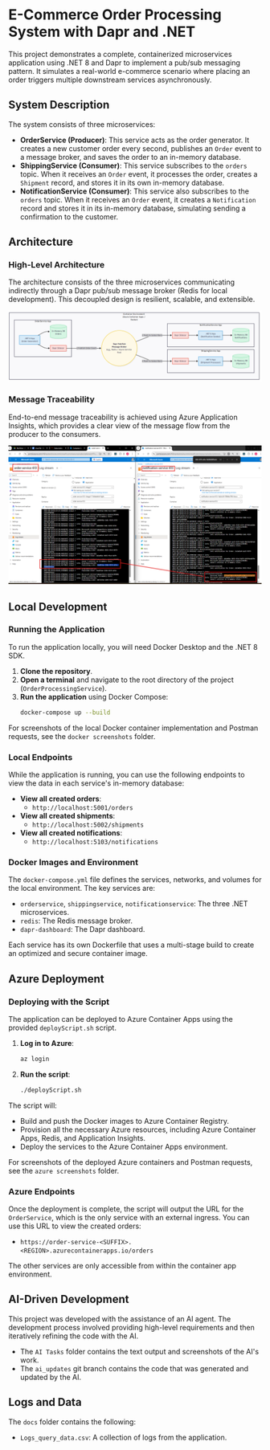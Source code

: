 # E-Commerce Order Processing System with Dapr and .NET

This project demonstrates a complete, containerized microservices application using .NET 8 and Dapr to implement a pub/sub messaging pattern. It simulates a real-world e-commerce scenario where placing an order triggers multiple downstream services asynchronously.

## System Description

The system consists of three microservices:

*   **OrderService (Producer)**: This service acts as the order generator. It creates a new customer order every second, publishes an `Order` event to a message broker, and saves the order to an in-memory database.
*   **ShippingService (Consumer)**: This service subscribes to the `orders` topic. When it receives an `Order` event, it processes the order, creates a `Shipment` record, and stores it in its own in-memory database.
*   **NotificationService (Consumer)**: This service also subscribes to the `orders` topic. When it receives an `Order` event, it creates a `Notification` record and stores it in its in-memory database, simulating sending a confirmation to the customer.

## Architecture

### High-Level Architecture

The architecture consists of the three microservices communicating indirectly through a Dapr pub/sub message broker (Redis for local development). This decoupled design is resilient, scalable, and extensible.

![High-Level Architecture](docs/highLevelArhitecture.png)

### Message Traceability

End-to-end message traceability is achieved using Azure Application Insights, which provides a clear view of the message flow from the producer to the consumers.

![Azure Message Traceability](docs/AzureMessageTraceability.png)

## Local Development

### Running the Application

To run the application locally, you will need Docker Desktop and the .NET 8 SDK.

1.  **Clone the repository**.
2.  **Open a terminal** and navigate to the root directory of the project (`OrderProcessingService`).
3.  **Run the application** using Docker Compose:
    ```sh
    docker-compose up --build
    ```

For screenshots of the local Docker container implementation and Postman requests, see the `docker screenshots` folder.

### Local Endpoints

While the application is running, you can use the following endpoints to view the data in each service's in-memory database:

*   **View all created orders**:
    *   `http://localhost:5001/orders`
*   **View all created shipments**:
    *   `http://localhost:5002/shipments`
*   **View all created notifications**:
    *   `http://localhost:5103/notifications`

### Docker Images and Environment

The `docker-compose.yml` file defines the services, networks, and volumes for the local environment. The key services are:

*   `orderservice`, `shippingservice`, `notificationservice`: The three .NET microservices.
*   `redis`: The Redis message broker.
*   `dapr-dashboard`: The Dapr dashboard.

Each service has its own Dockerfile that uses a multi-stage build to create an optimized and secure container image.

## Azure Deployment

### Deploying with the Script

The application can be deployed to Azure Container Apps using the provided `deployScript.sh` script.

1.  **Log in to Azure**:
    ```sh
    az login
    ```
2.  **Run the script**:
    ```sh
    ./deployScript.sh
    ```

The script will:
*   Build and push the Docker images to Azure Container Registry.
*   Provision all the necessary Azure resources, including Azure Container Apps, Redis, and Application Insights.
*   Deploy the services to the Azure Container Apps environment.

For screenshots of the deployed Azure containers and Postman requests, see the `azure screenshots` folder.

### Azure Endpoints

Once the deployment is complete, the script will output the URL for the `OrderService`, which is the only service with an external ingress. You can use this URL to view the created orders:

*   `https://order-service-<SUFFIX>.<REGION>.azurecontainerapps.io/orders`

The other services are only accessible from within the container app environment.

## AI-Driven Development

This project was developed with the assistance of an AI agent. The development process involved providing high-level requirements and then iteratively refining the code with the AI.

*   The `AI Tasks` folder contains the text output and screenshots of the AI's work.
*   The `ai_updates` git branch contains the code that was generated and updated by the AI.

## Logs and Data

The `docs` folder contains the following:

*   `Logs_query_data.csv`: A collection of logs from the application.